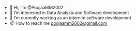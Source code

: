 - 👋 Hi, I’m @PoojaaMM2002
- 👀 I’m interested in Data Analysis and Software development
- 🌱 I’m currently working as an intern in software development
- 📫 How to reach me  poojaamm2002@gmail.com



<!---
PoojaaMM2002/PoojaaMM2002 is a ✨ special ✨ repository because its `README.md` (this file) appears on your GitHub profile.
You can click the Preview link to take a look at your changes.
--->
